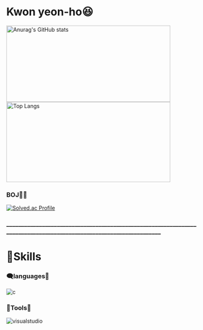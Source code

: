 # Kwon yeon-ho😆

<a href="https://github.com/Kwonyeonho/github-readme-stats">
  <img src="https://github-readme-stats.vercel.app/api?username=Kwonyeonho&show_icons=true" alt="Anurag's GitHub stats" width="430" height="200">
</a>
<a href="https://github.com/Kwonyeonho/github-readme-stats">
  <img src="https://github-readme-stats.vercel.app/api/top-langs/?username=Kwonyeonho&layout=compact" alt="Top Langs" width="430" height="210">
</a>

### BOJ👨‍💻

 <div align='left'>
<a href="https://solved.ac/gyh040409/">
  <img src="http://mazassumnida.wtf/api/mini/generate_badge?boj=gyh040409" alt="Solved.ac Profile">
</a>
   
### ____________________________________________________________________________________________________________________
# 💪Skills
### 🗨️languages💬
![c](https://img.shields.io/badge/c-A8B9CC.svg?&style=for-the-badge&logo=c&logoColor=white)
### 🔧Tools🔧
![visualstudio](https://img.shields.io/badge/visualstudio-5C2D91.svg?&style=for-the-badge&logo=visualstudio&logoColor=white)
